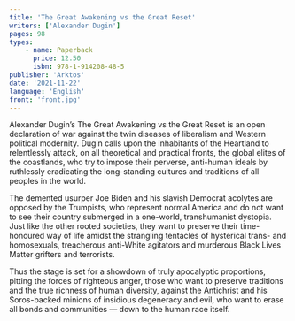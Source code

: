```yaml
---
title: 'The Great Awakening vs the Great Reset'
writers: ['Alexander Dugin']
pages: 98
types:
    - name: Paperback
      price: 12.50
      isbn: 978-1-914208-48-5
publisher: 'Arktos'
date: '2021-11-22'
language: 'English'
front: 'front.jpg'
---
```


Alexander Dugin’s The Great Awakening vs the Great Reset is an open declaration of war against the twin diseases of liberalism and Western political modernity. Dugin calls upon the inhabitants of the Heartland to relentlessly attack, on all theoretical and practical fronts, the global elites of the coastlands, who try to impose their perverse, anti-human ideals by ruthlessly eradicating the long-standing cultures and traditions of all peoples in the world.

The demented usurper Joe Biden and his slavish Democrat acolytes are opposed by the Trumpists, who represent normal America and do not want to see their country submerged in a one-world, transhumanist dystopia. Just like the other rooted societies, they want to preserve their time-honoured way of life amidst the strangling tentacles of hysterical trans- and homosexuals, treacherous anti-White agitators and murderous Black Lives Matter grifters and terrorists.

Thus the stage is set for a showdown of truly apocalyptic proportions, pitting the forces of righteous anger, those who want to preserve traditions and the true richness of human diversity, against the Antichrist and his Soros-backed minions of insidious degeneracy and evil, who want to erase all bonds and communities — down to the human race itself.
